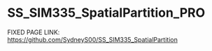 # SS_SIM335_SpatialPartition_PRO
 
FIXED PAGE LINK: https://github.com/SydneyS00/SS_SIM335_SpatialPartition
